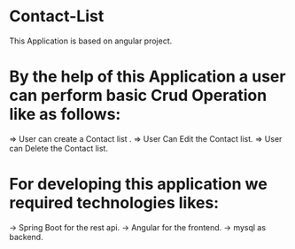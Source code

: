 # Contact-List
 This Application is based on angular project.
 # By the help of this Application a user can perform basic Crud Operation like as follows:
 
 => User can create a Contact list .
 => User Can Edit the Contact list.
 => User can Delete the Contact list.
 # For developing this application we required technologies likes:
  -> Spring Boot for the rest api.
  -> Angular for the frontend.
  -> mysql as backend.
  
